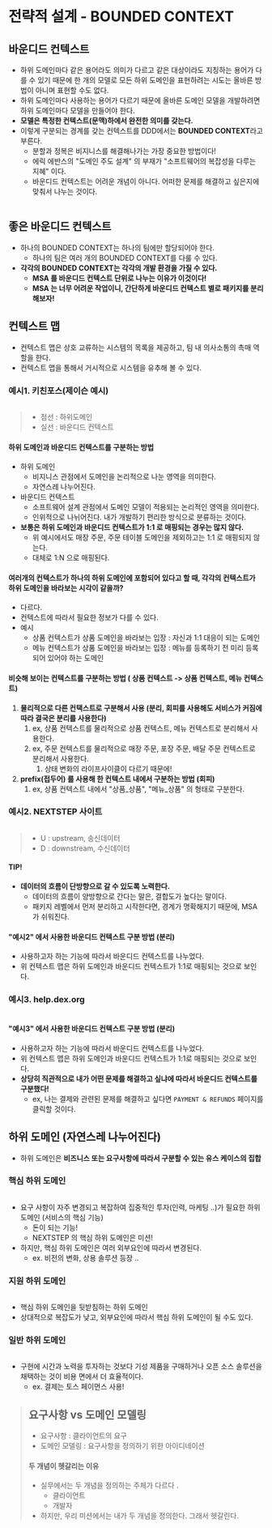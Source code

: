 # 전략적 설계 - BOUNDED CONTEXT

## 바운디드 컨텍스트&#x20;

* 하위 도메인마다 같은 용어라도 의미가 다르고 같은 대상이라도 지칭하는 용어가 다를 수 있기 때문에 한 개의 모델로 모든 하위 도메인을 표현하려는 시도는 올바른 방법이 아니며 표현할 수도 없다.
* 하위 도메인마다 사용하는 용어가 다르기 때문에 올바른 도메인 모델을 개발하려면 하위 도메인마다 모델을 만들어야 한다.
* **모델은 특정한 컨텍스트(문맥)하에서 완전한 의미를 갖는다.**
* 이렇게 구분되는 경계를 갖는 컨텍스트를 DDD에서는 **BOUNDED CONTEXT**라고 부른다.
  * 분할과 정복은 비지니스를 해결해나가는 가장 중요한 방법이다!&#x20;
  * 에릭 에반스의 "도메인 주도 설계" 의 부재가 "소프트웨어의 복잡성을 다루는 지혜" 이다.&#x20;
  * 바운디드 컨텍스트는 어려운 개념이 아니다. 어떠한 문제를 해결하고 싶은지에 맞춰서 나누는 것이다.&#x20;

<figure><img src="../../../../../.gitbook/assets/image (1) (1) (1) (1).png" alt=""><figcaption></figcaption></figure>

## 좋은 바운디드 컨텍스트&#x20;

* 하나의 BOUNDED CONTEXT는 하나의 팀에만 할당되어야 한다.
  * 하나의 팀은 여러 개의 BOUNDED CONTEXT를 다룰 수 있다.
* **각각의 BOUNDED CONTEXT는 각각의 개발 환경을 가질 수 있다.**
  * **MSA 를 바운디드 컨텍스트 단위로 나누는 이유가 이것이다!**&#x20;
  * **MSA 는 너무 어려운 작업이니, 간단하게 바운디드 컨텍스트 별로 패키지를 분리해보자!**

## 컨텍스트 맵&#x20;

* 컨텍스트 맵은 상호 교류하는 시스템의 목록을 제공하고, 팀 내 의사소통의 촉매 역할을 한다.
* 컨텍스트 맵을 통해서 거시적으로 시스템을 유추해 볼 수 있다.&#x20;

### 예시1. 키친포스(제이슨 예시)

<figure><img src="../../../../../.gitbook/assets/image (5) (1).png" alt=""><figcaption></figcaption></figure>

> * 점선 : 하위도메인&#x20;
> * 실선 : 바운디드 컨텍스트

#### 하위 도메인과 바운디드 컨텍스트를 구분하는 방법&#x20;

* 하위 도메인&#x20;
  * 비지니스 관점에서 도메인을 논리적으로 나눈 영역을 의미한다.&#x20;
  * 자연스레 나누어진다.&#x20;
* 바운디드 컨텍스트&#x20;
  * 소프트웨어 설계 관점에서 도메인 모델이 적용되는 논리적인 영역을 의미한다.&#x20;
  * 인위적으로 나뉘어진다. 내가 개발하기 편리한 방식으로 분류하는 것이다. &#x20;
* **보통은 하위 도메인과 바운디드 컨텍스트가 1:1 로 매핑되는 경우는 많지 않다.**&#x20;
  * 위 예시에서도 매장 주문, 주문 테이블 도메인을 제외하고는 1:1 로 매핑되지 않는다.&#x20;
  * 대체로 1:N 으로 매핑된다.&#x20;

#### 여러개의 컨텍스트가 하나의 하위 도메인에 포함되어 있다고 할 때, 각각의 컨텍스트가 하위 도메인을 바라보는 시각이 같을까?&#x20;

* 다르다.&#x20;
* 컨텍스트에 따라서 필요한 정보가 다를 수 있다.&#x20;
* 예시&#x20;
  * 상품 컨텍스트가 상품 도메인을 바라보는 입장 : 자신과 1:1 대응이 되는 도메인&#x20;
  * 메뉴 컨텍스트가 상품 도메인을 바라보는 입장 : 메뉴를 등록하기 전 미리 등록되어 있어야 하는 도메인

#### 비슷해 보이는 컨텍스트를 구분하는 방법 ( 상품 컨텍스트 -> 상품 컨텍스트, 메뉴 컨텍스트) &#x20;

1. **물리적으로 다른 컨택스트로 구분해서 사용 (분리, 회피를 사용해도 서비스가 커짐에 따라 결국은 분리를 사용한다)**
   1. ex, 상품 컨텍스트를 물리적으로 상품 컨텍스트, 메뉴 컨텍스트로 분리해서 사용한다.
   2. ex, 주문 컨텍스트를 물리적으로 매장 주문, 포장 주문, 배달 주문 컨텍스트로 분리해서 사용한다.&#x20;
      1. 상태 변화의 라이프사이클이 다르기 때문에!&#x20;
2. **prefix(접두어) 를 사용해 한 컨텍스트 내에서 구분하는 방법 (회피)**&#x20;
   1. ex, 상품 컨텍스트 내에서 "상품\_상품", "메뉴\_상품" 의 형태로 구분한다.&#x20;

### 예시2. NEXTSTEP 사이트

<figure><img src="../../../../../.gitbook/assets/image (6) (1).png" alt=""><figcaption></figcaption></figure>

> * U : upstream, 송신데이터&#x20;
> * D : downstream, 수신데이터

#### TIP!

* **데이터의 흐름이 단방향으로 갈 수 있도록 노력한다.**
  * 데이터의 흐름이 양방향으로 간다는 말은, 결합도가 높다는 말이다.
  * 패키지 레벨에서 먼저 분리하고 시작한다면, 경계가 명확해지기 때문에, MSA 가 쉬워진다.

#### "예시2" 에서 사용한 바운디드 컨텍스트 구분 방법 (분리)

* 사용하고자 하는 기능에 따라서 바운디드 컨텍스트를 나누었다.&#x20;
* 위 컨텍스트 맵은 하위 도메인과 바운디드 컨텍스트가 1:1로 매핑되는 것으로 보인다.&#x20;

### 예시3. help.dex.org

<figure><img src="../../../../../.gitbook/assets/스크린샷 2025-02-11 20.13.57.png" alt=""><figcaption></figcaption></figure>

#### "예시3" 에서 사용한 바운디드 컨텍스트 구분 방법 (분리)

* 사용하고자 하는 기능에 따라서 바운디드 컨텍스트를 나누었다.&#x20;
* 위 컨텍스트 맵은 하위 도메인과 바운디드 컨텍스트가 1:1로 매핑되는 것으로 보인다.
* **상당히 직관적으로 내가 어떤 문제를 해결하고 싶냐에 따라서 바운디드 컨텍스트를 구분했다!**
  * ex, 나는 결제와 관련된 문제를 해결하고 싶다면 `PAYMENT & REFUNDS` 페이지를 클릭할 것이다.&#x20;

## 하위 도메인 (자연스레 나누어진다)&#x20;

* 하위 도메인은 **비즈니스 또는 요구사항에 따라서 구분할 수 있는 유스 케이스의 집합**

### 핵심 하위 도메인&#x20;

<figure><img src="../../../../../.gitbook/assets/스크린샷 2025-02-11 20.23.36.png" alt=""><figcaption></figcaption></figure>

* 요구 사항이 자주 변경되고 복잡하여 집중적인 투자(인력, 마케팅 ..)가 필요한 하위 도메인 (서비스의 핵심 기능)
  * 돈이 되는 기능!&#x20;
  * NEXTSTEP 의 핵심 하위 도메인은 미션!
* 하지만, 핵심 하위 도메인은 여러 외부요인에 따라서 변경된다.
  * ex. 비전의 변화, 상용 솔루션 등장 ..

### 지원 하위 도메인&#x20;

<figure><img src="../../../../../.gitbook/assets/스크린샷 2025-02-15 16.07.55.png" alt=""><figcaption></figcaption></figure>

* 핵심 하위 도메인을 뒷받침하는 하위 도메인
* 상대적으로 복잡도가 낮고, 외부요인에 따라서 핵심 하위 도메인이 될 수도 있다.&#x20;

### 일반 하위 도메인&#x20;

<figure><img src="../../../../../.gitbook/assets/스크린샷 2025-02-11 20.25.29.png" alt=""><figcaption></figcaption></figure>

* 구현에 시간과 노력을 투자하는 것보다 기성 제품을 구매하거나 오픈 소스 솔루션을 채택하는 것이 비용 면에서 더 효율적이다.&#x20;
  * ex. 결제는 토스 페이먼스 사용!

> ## 요구사항 vs 도메인 모델링&#x20;
>
> * 요구사항 : 클라이언트의 요구
> * 도메인 모델링 : 요구사항을 정의하기 위한 아이디네이션
>
> #### 두 개념이 헷갈리는 이유&#x20;
>
> * 실무에서는 두 개념을 정의하는 주체가 다르다 .
>   * 클라이언트
>   * 개발자
> * 하지만, 우리 미션에서는 내가 두 개념을 정의한다. 그래서 헷갈린다.&#x20;
